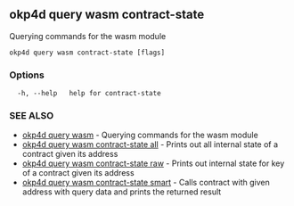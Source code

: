 ## okp4d query wasm contract-state

Querying commands for the wasm module

```
okp4d query wasm contract-state [flags]
```

### Options

```
  -h, --help   help for contract-state
```

### SEE ALSO

* [okp4d query wasm](okp4d_query_wasm.md)	 - Querying commands for the wasm module
* [okp4d query wasm contract-state all](okp4d_query_wasm_contract-state_all.md)	 - Prints out all internal state of a contract given its address
* [okp4d query wasm contract-state raw](okp4d_query_wasm_contract-state_raw.md)	 - Prints out internal state for key of a contract given its address
* [okp4d query wasm contract-state smart](okp4d_query_wasm_contract-state_smart.md)	 - Calls contract with given address with query data and prints the returned result
